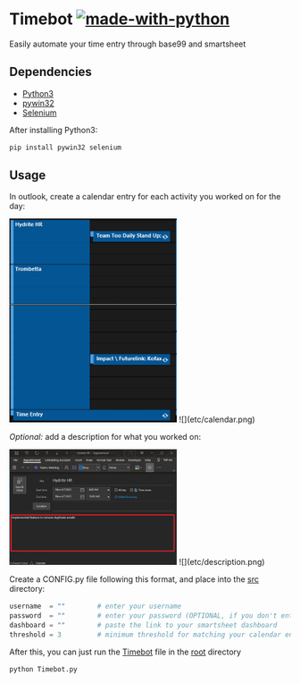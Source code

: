 # Timebot [![made-with-python](https://img.shields.io/badge/Made%20with-Python-1f425f.svg)](https://www.python.org/)

Easily automate your time entry through base99 and smartsheet

## Dependencies

* [Python3](https://www.python.org/downloads/)
* [pywin32](https://pypi.org/project/pywin32/)
* [Selenium](https://selenium-python.readthedocs.io/installation.html#installing-python-bindings-for-selenium)

After installing Python3:

````sh
pip install pywin32 selenium
````

## Usage

In outlook, create a calendar entry for each activity you worked on for the day:

<img src="etc/calendar.png" alt="calendar" width="300"/>
![](etc/calendar.png)

*Optional:* add a description for what you worked on:

<img src="etc/description.png" alt='description' width="300">
![](etc/description.png)

Create a CONFIG.py file following this format, and place into the [src](src) directory:

````python
username  = ""        # enter your username
password  = ""        # enter your password (OPTIONAL, if you don't enter here, you will be prompted every time you run)
dashboard = ""        # paste the link to your smartsheet dashboard
threshold = 3         # minimum threshold for matching your calendar entry to your dashboard project name
````

After this, you can just run the [Timebot](Timebot.py) file in the [root](.) directory

```sh
python Timebot.py
```
